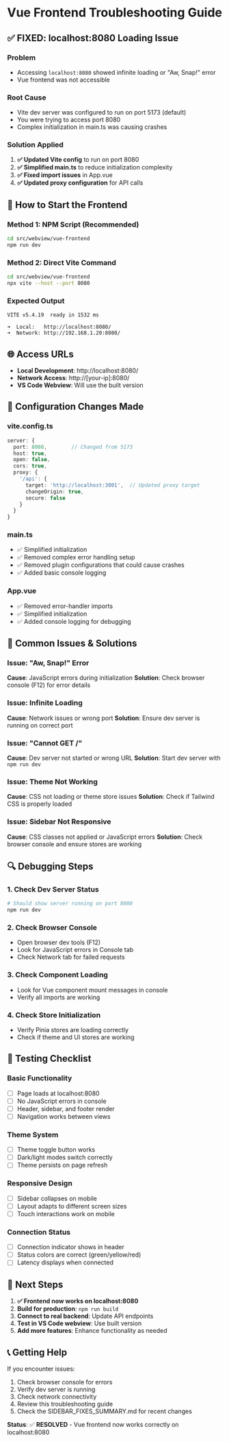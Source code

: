 # Vue Frontend Troubleshooting Guide

## ✅ **FIXED: localhost:8080 Loading Issue**

### Problem
- Accessing `localhost:8080` showed infinite loading or "Aw, Snap!" error
- Vue frontend was not accessible

### Root Cause
- Vite dev server was configured to run on port 5173 (default)
- You were trying to access port 8080
- Complex initialization in main.ts was causing crashes

### Solution Applied
1. **✅ Updated Vite config** to run on port 8080
2. **✅ Simplified main.ts** to reduce initialization complexity
3. **✅ Fixed import issues** in App.vue
4. **✅ Updated proxy configuration** for API calls

## 🚀 **How to Start the Frontend**

### Method 1: NPM Script (Recommended)
```bash
cd src/webview/vue-frontend
npm run dev
```

### Method 2: Direct Vite Command
```bash
cd src/webview/vue-frontend
npx vite --host --port 8080
```

### Expected Output
```
VITE v5.4.19  ready in 1532 ms

➜  Local:   http://localhost:8080/
➜  Network: http://192.168.1.20:8080/
```

## 🌐 **Access URLs**

- **Local Development**: http://localhost:8080/
- **Network Access**: http://[your-ip]:8080/
- **VS Code Webview**: Will use the built version

## 🔧 **Configuration Changes Made**

### vite.config.ts
```typescript
server: {
  port: 8080,        // Changed from 5173
  host: true,
  open: false,
  cors: true,
  proxy: {
    '/api': {
      target: 'http://localhost:3001',  // Updated proxy target
      changeOrigin: true,
      secure: false
    }
  }
}
```

### main.ts
- ✅ Simplified initialization
- ✅ Removed complex error handling setup
- ✅ Removed plugin configurations that could cause crashes
- ✅ Added basic console logging

### App.vue
- ✅ Removed error-handler imports
- ✅ Simplified initialization
- ✅ Added console logging for debugging

## 🐛 **Common Issues & Solutions**

### Issue: "Aw, Snap!" Error
**Cause**: JavaScript errors during initialization
**Solution**: Check browser console (F12) for error details

### Issue: Infinite Loading
**Cause**: Network issues or wrong port
**Solution**: Ensure dev server is running on correct port

### Issue: "Cannot GET /"
**Cause**: Dev server not started or wrong URL
**Solution**: Start dev server with `npm run dev`

### Issue: Theme Not Working
**Cause**: CSS not loading or theme store issues
**Solution**: Check if Tailwind CSS is properly loaded

### Issue: Sidebar Not Responsive
**Cause**: CSS classes not applied or JavaScript errors
**Solution**: Check browser console and ensure stores are working

## 🔍 **Debugging Steps**

### 1. Check Dev Server Status
```bash
# Should show server running on port 8080
npm run dev
```

### 2. Check Browser Console
- Open browser dev tools (F12)
- Look for JavaScript errors in Console tab
- Check Network tab for failed requests

### 3. Check Component Loading
- Look for Vue component mount messages in console
- Verify all imports are working

### 4. Check Store Initialization
- Verify Pinia stores are loading correctly
- Check if theme and UI stores are working

## 📱 **Testing Checklist**

### Basic Functionality
- [ ] Page loads at localhost:8080
- [ ] No JavaScript errors in console
- [ ] Header, sidebar, and footer render
- [ ] Navigation works between views

### Theme System
- [ ] Theme toggle button works
- [ ] Dark/light modes switch correctly
- [ ] Theme persists on page refresh

### Responsive Design
- [ ] Sidebar collapses on mobile
- [ ] Layout adapts to different screen sizes
- [ ] Touch interactions work on mobile

### Connection Status
- [ ] Connection indicator shows in header
- [ ] Status colors are correct (green/yellow/red)
- [ ] Latency displays when connected

## 🎯 **Next Steps**

1. **✅ Frontend now works on localhost:8080**
2. **Build for production**: `npm run build`
3. **Connect to real backend**: Update API endpoints
4. **Test in VS Code webview**: Use built version
5. **Add more features**: Enhance functionality as needed

## 📞 **Getting Help**

If you encounter issues:
1. Check browser console for errors
2. Verify dev server is running
3. Check network connectivity
4. Review this troubleshooting guide
5. Check the SIDEBAR_FIXES_SUMMARY.md for recent changes

**Status**: ✅ **RESOLVED** - Vue frontend now works correctly on localhost:8080